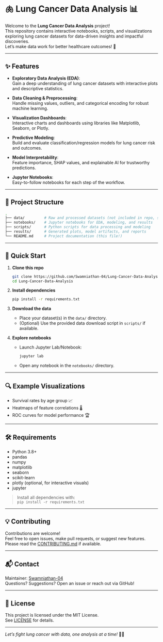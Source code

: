 # 🫁 Lung Cancer Data Analysis 📊

Welcome to the **Lung Cancer Data Analysis** project!  
This repository contains interactive notebooks, scripts, and visualizations exploring lung cancer datasets for data-driven insights and impactful discoveries.  
Let’s make data work for better healthcare outcomes! 🚀

---

## ✨ Features

- **Exploratory Data Analysis (EDA)**:  
  Gain a deep understanding of lung cancer datasets with interactive plots and descriptive statistics.

- **Data Cleaning & Preprocessing**:  
  Handle missing values, outliers, and categorical encoding for robust machine learning.

- **Visualization Dashboards**:  
  Interactive charts and dashboards using libraries like Matplotlib, Seaborn, or Plotly.

- **Predictive Modeling**:  
  Build and evaluate classification/regression models for lung cancer risk and outcomes.

- **Model Interpretability**:  
  Feature importance, SHAP values, and explainable AI for trustworthy predictions.

- **Jupyter Notebooks**:  
  Easy-to-follow notebooks for each step of the workflow.

---

## 📁 Project Structure

```bash
.
├── data/         # Raw and processed datasets (not included in repo, see below)
├── notebooks/    # Jupyter notebooks for EDA, modeling, and results
├── scripts/      # Python scripts for data processing and modeling
├── results/      # Generated plots, model artifacts, and reports
└── README.md     # Project documentation (this file!)
```

---

## 🚦 Quick Start

1. **Clone this repo**  
   ```bash
   git clone https://github.com/Swamniathan-04/Lung-Cancer-Data-Analysis.git
   cd Lung-Cancer-Data-Analysis
   ```

2. **Install dependencies**  
   ```bash
   pip install -r requirements.txt
   ```

3. **Download the data**  
   - Place your dataset(s) in the `data/` directory.
   - (Optional) Use the provided data download script in `scripts/` if available.

4. **Explore notebooks**  
   - Launch Jupyter Lab/Notebook:
     ```bash
     jupyter lab
     ```
   - Open any notebook in the `notebooks/` directory.

---

## 🔍 Example Visualizations

- Survival rates by age group 📈
- Heatmaps of feature correlations 🌡️
- ROC curves for model performance 🏆

---

## 🛠️ Requirements

- Python 3.8+
- pandas
- numpy
- matplotlib
- seaborn
- scikit-learn
- plotly (optional, for interactive visuals)
- jupyter

> Install all dependencies with:  
> `pip install -r requirements.txt`

---

## 💡 Contributing

Contributions are welcome!  
Feel free to open issues, make pull requests, or suggest new features.  
Please read the [CONTRIBUTING.md](CONTRIBUTING.md) if available.

---

## 📬 Contact

Maintainer: [Swamniathan-04](https://github.com/Swamniathan-04)  
Questions? Suggestions? Open an issue or reach out via GitHub!

---

## 📝 License

This project is licensed under the MIT License.  
See [LICENSE](LICENSE) for details.

---

*Let’s fight lung cancer with data, one analysis at a time!* 💙✨
